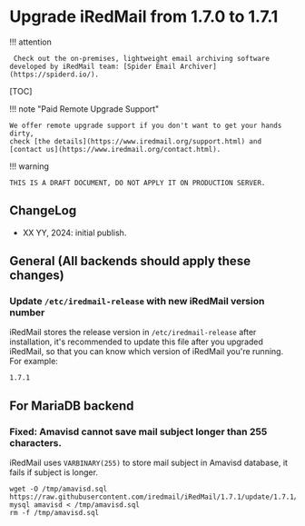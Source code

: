 # Upgrade iRedMail from 1.7.0 to 1.7.1

!!! attention

	 Check out the on-premises, lightweight email archiving software developed by iRedMail team: [Spider Email Archiver](https://spiderd.io/).

[TOC]

!!! note "Paid Remote Upgrade Support"

    We offer remote upgrade support if you don't want to get your hands dirty,
    check [the details](https://www.iredmail.org/support.html) and
    [contact us](https://www.iredmail.org/contact.html).

!!! warning

    THIS IS A DRAFT DOCUMENT, DO NOT APPLY IT ON PRODUCTION SERVER.

## ChangeLog

- XX YY, 2024: initial publish.

## General (All backends should apply these changes)

### Update `/etc/iredmail-release` with new iRedMail version number

iRedMail stores the release version in `/etc/iredmail-release` after
installation, it's recommended to update this file after you upgraded iRedMail,
so that you can know which version of iRedMail you're running. For example:

```
1.7.1
```

## For MariaDB backend

### Fixed: Amavisd cannot save mail subject longer than 255 characters.

iRedMail uses `VARBINARY(255)` to store mail subject in Amavisd database,
it fails if subject is longer.

```
wget -O /tmp/amavisd.sql https://raw.githubusercontent.com/iredmail/iRedMail/1.7.1/update/1.7.1/amavisd.mysql
mysql amavisd < /tmp/amavisd.sql
rm -f /tmp/amavisd.sql
```
